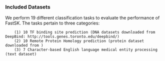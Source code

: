 ### Included Datasets
We perform 19 different classification tasks to evaluate the performance of FastSK. The tasks pertain to three categories:

        (1) 10 TF binding site prediction (DNA datasets downloaded from DeepBind: http://tools.genes.toronto.edu/deepbind/)
        (2) 10 Remote Protein Homology prediction (protein dataset downloaded from )
        (3) 7 Character-based English language medical entity processing (text dataset)
